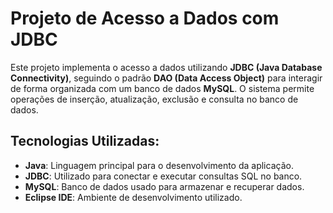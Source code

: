 # Projeto de Acesso a Dados com JDBC

Este projeto implementa o acesso a dados utilizando **JDBC (Java Database Connectivity)**, seguindo o padrão **DAO (Data Access Object)** para interagir de forma organizada com um banco de dados **MySQL**. O sistema permite operações de inserção, atualização, exclusão e consulta no banco de dados.

## Tecnologias Utilizadas:
- **Java**: Linguagem principal para o desenvolvimento da aplicação.
- **JDBC**: Utilizado para conectar e executar consultas SQL no banco.
- **MySQL**: Banco de dados usado para armazenar e recuperar dados.
- **Eclipse IDE**: Ambiente de desenvolvimento utilizado.


